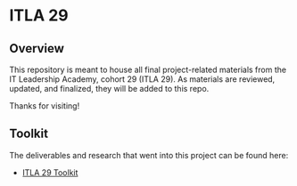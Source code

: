# ITLA 29

## Overview

This repository is meant to house all final project-related materials from the
IT Leadership Academy, cohort 29 (ITLA 29). As materials are reviewed, updated,
and finalized, they will be added to this repo.

Thanks for visiting!

## Toolkit

The deliverables and research that went into this project can be found here:

- [ITLA 29 Toolkit](Toolkit/README.md)
